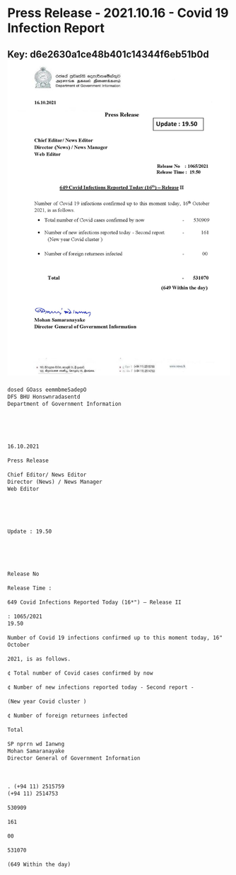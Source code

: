 # Press Release - 2021.10.16 - Covid 19 Infection Report 
Key: d6e2630a1ce48b401c14344f6eb51b0d 
![img](img/d6e2630a1ce48b401c14344f6eb51b0d.jpg)
---
```
dosed GOass eemmbmeSadepO
DFS BHU Honswnradasentd
Department of Government Information

 

 

16.10.2021

Press Release

Chief Editor/ News Editor
Director (News) / News Manager
Web Editor

 

 

Update : 19.50

 

 

Release No

Release Time :

649 Covid Infections Reported Today (16*") — Release II

: 1065/2021
19.50

Number of Covid 19 infections confirmed up to this moment today, 16" October

2021, is as follows.

¢ Total number of Covid cases confirmed by now

¢ Number of new infections reported today - Second report -

(New year Covid cluster )

¢ Number of foreign returnees infected

Total

SP nprrn wd Ianwng
Mohan Samaranayake
Director General of Government Information

 

. (+94 11) 2515759
(+94 11) 2514753

530909

161

00

531070

(649 Within the day)

```
